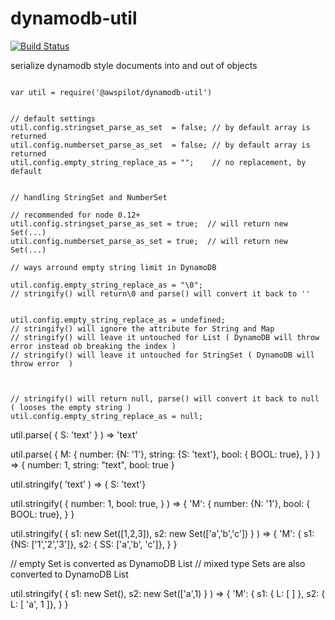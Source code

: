 # dynamodb-util

[![Build Status](https://travis-ci.org/awspilot/dynamodb-util.svg?branch=master)](https://travis-ci.org/awspilot/dynamodb-util) 

serialize dynamodb style documents into and out of objects



```

var util = require('@awspilot/dynamodb-util')

```

```

// default settings
util.config.stringset_parse_as_set  = false; // by default array is returned
util.config.numberset_parse_as_set  = false; // by default array is returned
util.config.empty_string_replace_as = "";    // no replacement, by default

```




```

// handling StringSet and NumberSet

// recommended for node 0.12+
util.config.stringset_parse_as_set = true;  // will return new Set(...)
util.config.numberset_parse_as_set = true;  // will return new Set(...)

```


```
// ways arround empty string limit in DynamoDB

util.config.empty_string_replace_as = "\0";
// stringify() will return\0 and parse() will convert it back to ''


util.config.empty_string_replace_as = undefined; 
// stringify() will ignore the attribute for String and Map
// stringify() will leave it untouched for List ( DynamoDB will throw error instead ob breaking the index )
// stringify() will leave it untouched for StringSet ( DynamoDB will throw error  )



// stringify() will return null, parse() will convert it back to null ( looses the empty string )
util.config.empty_string_replace_as = null;

```


util.parse( { S: 'text' } ) 
	=> 'text'

util.parse( { M: { number: {N: '1'}, string: {S: 'text'}, bool: { BOOL: true}, } } ) 
	=> { number: 1, string: "text", bool: true }

util.stringify( 'text' ) 
	=> { S: 'text'}

util.stringify( { number: 1, bool: true, } ) 
	=> { 'M': { number: {N: '1'}, bool: { BOOL: true}, } }

util.stringify( { s1: new Set([1,2,3]), s2: new Set(['a','b','c']) } ) 
	=> { 'M': { s1: {NS: ['1','2','3']}, s2: { SS: ['a','b', 'c']}, } }

// empty Set is converted as DynamoDB List
// mixed type Sets are also converted to DynamoDB List

util.stringify( { s1: new Set(), s2: new Set(['a',1) } ) 
	=> { 'M': { s1: { L: [ ] }, s2: { L: [ 'a', 1 ]}, } }

```